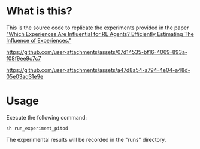 
# What is this?
  This is the source code to replicate the experiments provided in the paper ["Which Experiences Are Influential for RL Agents? Efficiently Estimating The Influence of Experiences."](https://arxiv.org/abs/2405.14629)








https://github.com/user-attachments/assets/07d14535-bf16-4069-893a-f08f9ee9c7c7



https://github.com/user-attachments/assets/a47d8a54-a794-4e04-a48d-05e03ad31e9e



# Usage
  Execute the following command:
  ```
  sh run_experiment_pitod
  ```
  The experimental results will be recorded in the "runs" directory.
